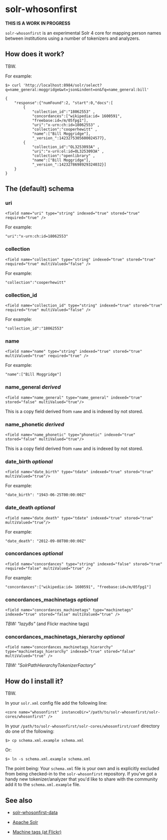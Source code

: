 solr-whosonfirst
==

**THIS IS A WORK IN PROGRESS**

`solr-whosonfirst` is an experimental Solr 4 core for mapping person names
between institutions using a number of tokenizers and analyzers.

How does it work?
--

TBW.

For example:

	$> curl 'http://localhost:8984/solr/select?q=name_general:moggridge&wt=json&indent=on&fq=name_general:bill'

	{
		"response":{"numFound":2, "start":0,"docs":[
			{
				"collection_id":"18062553" ,
				"concordances":["wikipedia:id= 1600591",
				"freebase:id=/m/05fpg1"],
				"uri":"x-urn:ch:id=18062553" ,
				"collection":"cooperhewitt" ,
				"name":["Bill Moggridge"],
				"_version_":1423275305600024577},
			{
				"collection_id":"OL3253093A" ,
				"uri":"x-urn:ol:id=OL3253093A" ,
				"collection":"openlibrary" ,
				"name":["Bill Moggridge"],
				"_version_":1423278698929324032}]
		}
	}

The (default) schema
--

### uri

	<field name="uri" type="string" indexed="true" stored="true" required="true" />

For example:

	"uri":"x-urn:ch:id=18062553"

### collection

	<field name="collection" type="string" indexed="true" stored="true" required="true" multiValued="false" /> 

For example:

	"collection":"cooperhewitt"

### collection_id

	<field name="collection_id" type="string" indexed="true" stored="true" required="true" multiValued="false" /> 

For example:

	"collection_id":"18062553"

### name

	<field name="name" type="string" indexed="true" stored="true" multiValued="true" required="true" />

For example:

	"name":["Bill Moggridge"]

### name_general _derived_

	<field name="name_general" type="name_general" indexed="true" stored="false" multiValued="true"/>

This is a copy field derived from `name` and is indexed by not stored.

### name_phonetic _derived_

	<field name="name_phonetic" type="phonetic" indexed="true" stored="false" multiValued="true"/>

This is a copy field derived from `name` and is indexed by not stored.

### date_birth _optional_
   
	<field name="date_birth" type="tdate" indexed="true" stored="true" multiValued="true"/>

For example:

	"date_birth": "1943-06-25T00:00:00Z"

### date_death _optional_

	<field name="date_death" type="tdate" indexed="true" stored="true" multiValued="true"/>

For example:

	"date_death": "2012-09-08T00:00:00Z"

### concordances _optional_

	<field name="concordances" type="string" indexed="false" stored="true" required="false" multiValued="true" /> 

For example:

	"concordances":["wikipedia:id= 1600591", "freebase:id=/m/05fpg1"]

### concordances_machinetags  _optional_

	<field name="concordances_machinetags" type="machinetags" indexed="true" stored="false" multiValued="true" />

_TBW: "lazy8s"_ (and Flickr machine tags)

### concordances_machinetags_hierarchy _optional_

	<field name="concordances_machinetags_hierarchy" type="machinetags_hierarchy" indexed="true" stored="false" multiValued="true" />

_TBW: "SolrPathHierarchyTokenizerFactory"_

How do I install it?
--

TBW.

In your `solr.xml` config file add the following line:

	<core name="whosonfirst" instanceDir="/path/to/solr-whosonfirst/solr-cores/whosonfirst" />

In your `/path/to/solr-whosonfirst/solr-cores/whosonfirst/conf` directory do one
of the following:

	$> cp schema.xml.example schema.xml

Or:

	$> ln -s schema.xml.example schema.xml

The point being: Your `schema.xml` file is your own and is explicitly excluded
from being checked-in to the `solr-whosonfirst` repository. If you've got a
handy new tokenizer/analyzer that you'd like to share with the community add it
to the `schema.xml.example` file.


See also
--

* [solr-whosonfirst-data](https://github.com/cooperhewitt/solr-whosonfirst-data)

* [Apache Solr](https://lucene.apache.org/solr/)

* [Machine tags (at Flickr)](http://www.flickr.com/groups/api/discuss/72157594497877875/)
